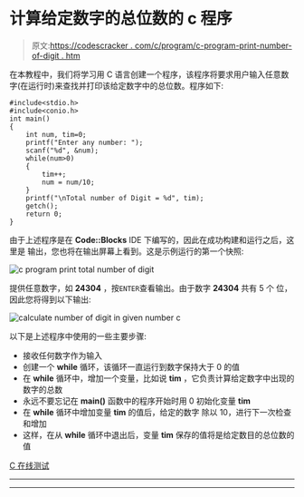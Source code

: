 # 计算给定数字的总位数的 c 程序

> 原文:[https://codescracker . com/c/program/c-program-print-number-of-digit . htm](https://codescracker.com/c/program/c-program-print-number-of-digit.htm)

在本教程中，我们将学习用 C 语言创建一个程序，该程序将要求用户输入任意数字(在运行时)来查找并打印该给定数字中的总位数。程序如下:

```
#include<stdio.h>
#include<conio.h>
int main()
{
    int num, tim=0;
    printf("Enter any number: ");
    scanf("%d", &num);
    while(num>0)
    {
        tim++;
        num = num/10;
    }
    printf("\nTotal number of Digit = %d", tim);
    getch();
    return 0;
}
```

由于上述程序是在 **Code::Blocks** IDE 下编写的，因此在成功构建和运行之后，这里是 输出，您也将在输出屏幕上看到。这是示例运行的第一个快照:

![c program print total number of digit](../Images/13b6a67a56bf432605cbfab21dbc04d3.png)

提供任意数字，如 **24304** ，按`ENTER`查看输出。由于数字 **24304** 共有 5 个 位，因此您将得到以下输出:

![calculate number of digit in given number c](../Images/e35c02dbe7e297dc6406fb587419532e.png)

以下是上述程序中使用的一些主要步骤:

*   接收任何数字作为输入
*   创建一个 **while** 循环，该循环一直运行到数字保持大于 0 的值
*   在 **while** 循环中，增加一个变量，比如说 **tim** ，它负责计算给定数字中出现的数字的总数
*   永远不要忘记在 **main()** 函数中的程序开始时用 0 初始化变量 **tim**
*   在 **while** 循环中增加变量 **tim** 的值后，给定的数字 除以 10，进行下一次检查和增加
*   这样，在从 **while** 循环中退出后，变量 **tim** 保存的值将是给定数目的总位数的 值

[C 在线测试](/exam/showtest.php?subid=2)

* * *

* * *